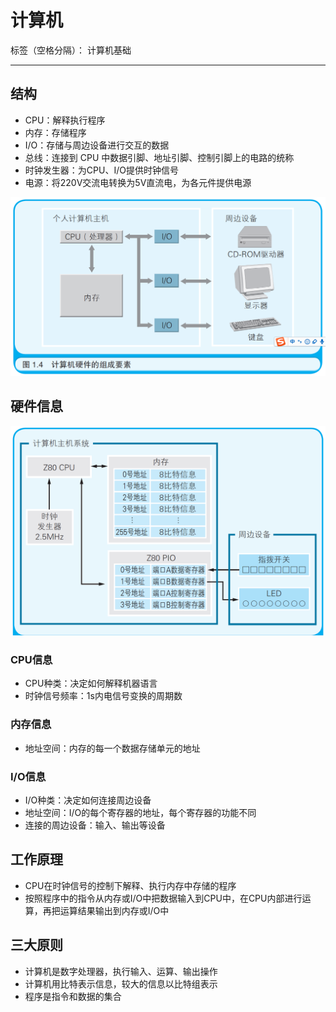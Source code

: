 # 计算机

标签（空格分隔）： 计算机基础

---

## 结构

* CPU：解释执行程序
* 内存：存储程序
* I/O：存储与周边设备进行交互的数据
* 总线：连接到 CPU 中数据引脚、地址引脚、控制引脚上的电路的统称
* 时钟发生器：为CPU、I/O提供时钟信号
* 电源：将220V交流电转换为5V直流电，为各元件提供电源

![计算机硬件组成](https://raw.githubusercontent.com/wchaochao/images/master/gitbook-computer-base/hardware-composition.png)

## 硬件信息

![微型计算机元件图](https://raw.githubusercontent.com/wchaochao/images/master/gitbook-computer-base/host-system.png)

### CPU信息

* CPU种类：决定如何解释机器语言
* 时钟信号频率：1s内电信号变换的周期数

### 内存信息

* 地址空间：内存的每一个数据存储单元的地址

### I/O信息

* I/O种类：决定如何连接周边设备
* 地址空间：I/O的每个寄存器的地址，每个寄存器的功能不同
* 连接的周边设备：输入、输出等设备

## 工作原理

* CPU在时钟信号的控制下解释、执行内存中存储的程序
* 按照程序中的指令从内存或I/O中把数据输入到CPU中，在CPU内部进行运算，再把运算结果输出到内存或I/O中

## 三大原则

* 计算机是数字处理器，执行输入、运算、输出操作
* 计算机用比特表示信息，较大的信息以比特组表示
* 程序是指令和数据的集合
